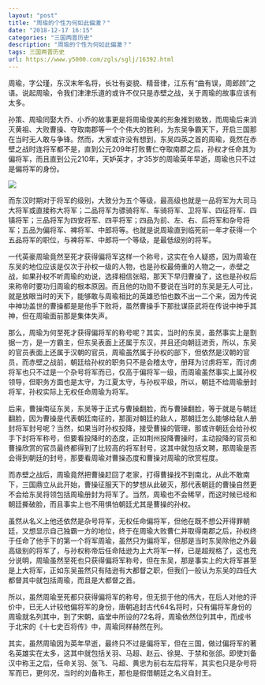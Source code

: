 ```yaml
---
layout: "post"
title: "周瑜的个性为何如此偏激？"
date: "2018-12-17 16:15"
categories: "三国两晋历史"
description: "周瑜的个性为何如此偏激？"
tags: 三国两晋历史
url: https://www.y5000.com/zgls/sglj/16392.html
---
```






周瑜，字公瑾，东汉末年名将，长壮有姿貌、精音律，江东有“曲有误，周郎顾”之语。说起周瑜，令我们津津乐道的或许不仅只是赤壁之战，关于周瑜的故事应该有太多。

孙策、周瑜同娶大乔、小乔的故事更是将周瑜俊美的形象推到极致，而周瑜后来消灭黄祖、大败曹操、夺取南郡等一个个伟大的胜利，为东吴争霸天下，开启三国那在当时无人敢与争锋。然而，大家或许没有想到，东吴四英之首的周瑜，竟然在赤壁之战时连将军都不是，直到公元209年打败曹仁夺取南郡之后，孙权才任命其为偏将军，而且直到公元210年，天妒英才，才35岁的周瑜英年早逝，周瑜也只不过是偏将军的身份。

![](https://img.y5000.com/uploads/allimg/170309/09520023a-0.jpg)

而东汉时期对于将军的级别，大致分为五个等级，最高级也就是一品将军为大司马大将军或直接称大将军；二品将军为骠骑将军、车骑将军、卫将军、四征将军、四镇将军；三品将军为四安将军、四平将军；四品为前、左、右、后将军和杂号将军；五品为偏将军、裨将军、中郎将等。也就是说周瑜直到临死前一年才获得一个五品将军的职位，与裨将军、中郎将一个等级，是最低级别的将军。

一代英豪周瑜竟然至死才获得偏将军这样一个称号，这实在令人疑惑，因为周瑜在东吴的地位应该是仅次于孙权一级的人物，也是孙权最倚重的人物之一，赤壁之战，如果孙权不听周瑜的劝说，选择相信张昭，那天下早归曹操了，这也是孙权后来称帝时要功归周瑜的根本原因。而且他的功勋不要说在当时的东吴是无人可比，就是放眼当时的天下，能够敢与周瑜相比的英雄恐怕也数不出一二个来，因为传说中神功盖世的曹操都是是他手下败将，虽然曹操手下那批谋臣武将在传说中神乎其神，但在周瑜面前那是集体失声。

那么，周瑜为何至死才获得偏将军的称号呢？其实，当时的东吴，虽然事实上是割据一方，是一方霸主，但东吴表面上还属于东汉，并且还向朝廷进贡，所以，东吴的官员表面上还属于汉朝的官员，周瑜虽然属于孙权的部下，但依然是汉朝的官员，而赤壁之战前，朝廷给孙权的职务只不是会稽太守，册拜为讨虏将军，而讨虏将军也只不过是一个杂号将军而已，仅高于偏将军一级，而周瑜虽然事实上属孙权领导，但职务方面也是太守，为江夏太守，与孙权平级，所以，朝廷不给周瑜册封将军，孙权实际上无权任命周瑜为将军。

后来，曹操南征东吴，东吴等于正式与曹操翻脸，而与曹操翻脸，等于就是与朝廷翻脸，因为曹操是代表朝廷南征的，那面对朝廷的敌人，那朝廷怎么能够给敌人册封将军封号呢？当然，如果当时孙权投降，接受曹操的管理，那或许朝廷会给孙权手下封将军称号，但要看投降时的态度，正如荆州投降曹操时，主动投降的官员和曹操欣赏的官员最终都得到了比较高的将军封号，这其中就包括文聘，那周瑜是否会得到朝廷的封号，那要看周瑜对曹操态度和曹操对周瑜的欣赏程度。

而赤壁之战后，周瑜竟然把曹操赶回了老家，打得曹操找不到南北，从此不敢南下，三国鼎立从此开始，曹操征服天下的梦想从此破灭，那代表朝廷的曹操自然更不会给东吴将领包括周瑜册封为将军了。当然，周瑜也不会稀罕，而这时候已经和朝廷撕破脸，而且事实上也不用惧怕朝廷尤其是曹操的孙权。

虽然从名义上他还依然是杂号将军，无权任命偏将军，但他在既不想公开得罪朝廷，又想显示自己独霸一方的地位，终于在周瑜大败曹仁并取得南郡之后，孙权终于任命了他手下的第一个将军周瑜，虽然只为偏将军，但那是当时东吴除他之外最高级别的将军了，与孙权称帝后任命陆逊为上大将军一样，已是超规格了，这也充分说明，周瑜虽然至死也只获得偏将军称号，但在东吴，那是事实上的大将军甚至是上大将军，正如东吴虽然只有陆逊有大都督之职，但我们一般认为东吴的四任大都督其中就包括周瑜，而且是大都督之首。

所以，虽然周瑜至死都只获得偏将军的称号，但无损于他的伟大，在后人对他的评价中，已无人计较他偏将军的身份，唐朝追封古代64名将时，只有偏将军身份的周瑜就名列其中，到了宋朝，庙堂中所设的72名将，周瑜依然位列其中，而成书于北宋的《十七史百将传》中，周瑜同样赫然在列。

其实，虽然周瑜因为英年早逝，最终只不过是偏将军，但在三国，做过偏将军的著名英雄实在太多，这其中就包括关羽、马超、赵云、徐晃、于禁和张郃。即使刘备汉中称王之后，任命关羽、张飞、马超、黄忠为前右左后将军，其实也只是杂号将军而已，更何况，当时的刘备称王，那也是假借朝廷之名义自封王。
